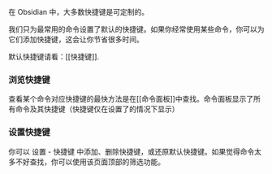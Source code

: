 在 Obsidian 中，大多数快捷键是可定制的。

我们只为最常用的命令设置了默认的快捷键。如果你经常使用某些命令，你可以为它们添加快捷键，这会让你节省很多时间。

默认快捷键请看：[[快捷键]].

### 浏览快捷键

查看某个命令对应快捷键的最快方法是在[[命令面板]]中查找。命令面板显示了所有命令及其快捷键（快捷键仅在设置了的情况下显示）

### 设置快捷键

你可以 设置 - 快捷键 中添加、删除快捷键，或还原默认快捷键。如果觉得命令太多不好查找，你可以使用该页面顶部的筛选功能。